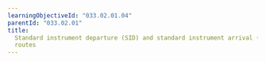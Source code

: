 ```yaml
---
learningObjectiveId: "033.02.01.04"
parentId: "033.02.01"
title:
  Standard instrument departure (SID) and standard instrument arrival (STAR)
  routes
---
```

